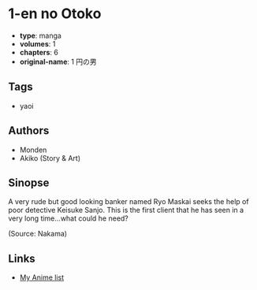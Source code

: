 # 1-en no Otoko

-   **type**: manga
-   **volumes**: 1
-   **chapters**: 6
-   **original-name**: 1 円の男

## Tags

-   yaoi

## Authors

-   Monden
-   Akiko (Story & Art)

## Sinopse

A very rude but good looking banker named Ryo Maskai seeks the help of poor detective Keisuke Sanjo. This is the first client that he has seen in a very long time...what could he need?

(Source: Nakama)

## Links

-   [My Anime list](https://myanimelist.net/manga/21227/1-en_no_Otoko)
